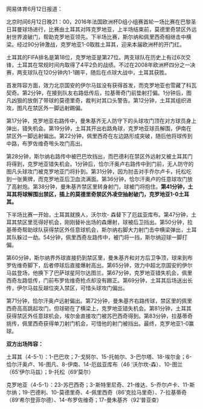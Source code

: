 网易体育6月12日报道：

北京时间6月12日晚21：00，2016年法国欧洲杯D组小组赛首轮一场比赛在巴黎圣日耳曼球场进行，比赛由土耳其对阵克罗地亚，上半场结束前，莫德里奇禁区外远射世界波破门，帮助克罗地亚领先。下半场比赛，斯尔纳和佩里西奇相继击中横梁。经过90分钟激战，克罗地亚1-0取胜土耳其，迎来本届欧洲杯的开门红。



土耳其的FIFA排名是第18位，克罗地亚是第27位。两支球队在历史上有过6次交锋，土耳其在常规时间内取得了4平2负的战绩。不过在2008年欧洲杯四分之一决赛，两支球队在120分钟内1-1踢平，随后在点球大战中，土耳其获胜。

首发阵容方面，效力北京国安的伊尔马兹没有获得首发，而克罗地亚也雪藏了科瓦契奇。第2分钟，在接到队友右路低传后，拉基蒂奇门前垫射打偏。1分钟后，图凡凶狠的放倒了带球的莫德里奇，裁判对其口头警告。第12分钟，土耳其组织进攻，图凡在禁区外一脚远射踢偏。

第17分钟，克罗地亚右路传中，曼朱基齐无人防守下的头球攻门顶在对方球员身上弹出，错失机会。第19分钟，土耳其开出右路角球，克罗地亚球员解围，伊南在禁区外一脚远射偏出。第22分钟，佩里西奇在左边路形成突破，随后他将球传到中路，布罗佐维奇甩头攻门高出。

第28分钟，斯尔纳右路传中被巴巴坎挡出，而巴德利在禁区外远射又被土耳其门将得到，克罗地亚错失机会。1分钟后，恰尔汗奥卢右路传中到门前，无人防守的图凡头球攻门被克罗地亚门将扑到。第31分钟，因为肘击对手乔尔卢卡，托松吃到一张黄牌，而克罗地亚后卫血流满面。第36分钟，恰尔汗奥卢的任意球攻门放了高射炮。第38分钟，曼朱基齐禁区里转身射门，球被门将抱住。**第41分钟，土耳其将球解围出禁区，插上的莫德里奇禁区外凌空抽射破门，克罗地亚1-0土耳其。**

下半场比赛一开始，土耳其就换人，沃尔坎-
森替下了厄兹亚库布。第47分钟，土耳其禁区里觅得好机会，刚刚替补出场的森爆射，球被后卫挡出。第50分钟，拉基蒂奇帮助球队获得禁区外任意球机会，斯尔纳右脚大力射门击中横梁弹出，土耳其队躲过一劫。54分钟，佩里西奇左路传中，被门将一挡，斯尔纳迎球一脚打偏。

第60分钟，斯尔纳界外球直接扔到禁区里，曼朱基齐和对方后卫争顶，球来到布罗佐维奇脚下，后者停球后直接爆射高出。第65分钟，效力中超北京国安的伊尔马兹登场，他换下了巴萨球星阿尔达图兰。第67分钟，克罗地亚错失机会，佩里西奇左路低传，门前布罗佐维奇抢点却没有踢正。第69分钟，土耳其后场送出长传，伊尔马兹反越位突入禁区，可惜头球攻门偏出。

第71分钟，恰尔汗奥卢远射偏出。第72分钟，曼朱基齐右路传球，禁区里的佩里西奇高高跳起攻门，但球砸在了横梁上，克罗地亚错失机会。第81分钟，土耳其获得禁区外任意球机会，埃尔金直接攻门被苏巴西奇得到。第83分钟，拉基蒂奇挑传，佩里西奇获得单刀射门机会，可惜他的射门被挡出。最终，克罗地亚1-0赢球。

**双方出场阵容：**

土耳其（4-5-1）：1-巴巴坎；7-戈努尔、15-托帕尔、3-巴尔塔、18-埃尔金；6-恰尔汗奥卢、16-图凡、8-伊南、14-厄兹亚库布（46
’沃尔坎-森）、10-图兰（65’伊尔马兹）；9-托松（69’莫尔）

克罗地亚（4-5-1）：23-苏巴西奇；3-斯特里尼奇、21-维达、5-乔尔卢卡、11-斯尔纳；19-巴德利、10-莫德里奇、4-佩里西奇（86’克拉马里奇）、7-拉基蒂奇（89’希尔登菲尔德）、14-布罗佐维奇；17-曼朱基齐（92’普亚查）

